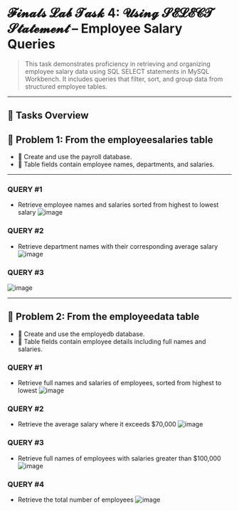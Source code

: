 # 𝓕𝓲𝓷𝓪𝓵𝓼 𝓛𝓪𝓫 𝓣𝓪𝓼𝓴 4: 𝓤𝓼𝓲𝓷𝓰 𝓢𝓔𝓛𝓔𝓒𝓣 𝓢𝓽𝓪𝓽𝓮𝓶𝓮𝓷𝓽 – Employee Salary Queries
> This task demonstrates proficiency in retrieving and organizing employee salary data using SQL SELECT statements in MySQL Workbench. It includes queries that filter, sort, and group data from structured employee tables.
---
## 🧩 Tasks Overview

## 🔹 Problem 1: From the employeesalaries table
- 📁 Create and use the payroll database.
- 📌 Table fields contain employee names, departments, and salaries.
----
### QUERY #1
- Retrieve employee names and salaries sorted from highest to lowest salary
  ![image](https://github.com/user-attachments/assets/633fafe5-10fe-4b5b-a3c8-3a4552b64dc3)
### QUERY #2
-  Retrieve department names with their corresponding average salary
![image](https://github.com/user-attachments/assets/50101fe5-56f8-4ddd-b9d9-fd80ccae1c61)
### QUERY #3
![image](https://github.com/user-attachments/assets/6064fe4e-0284-4516-b281-51b4ca6c081d)

---

## 🔹 Problem 2: From the employeedata table
- 📁 Create and use the employedb database.
- 📌 Table fields contain employee details including full names and salaries.

### QUERY #1 
-  Retrieve full names and salaries of employees, sorted from highest to lowest
  ![image](https://github.com/user-attachments/assets/868df320-99ee-4bfe-8178-11e58d009a3e)

### QUERY #2
-  Retrieve the average salary where it exceeds $70,000
![image](https://github.com/user-attachments/assets/891f3f86-8b2f-4bd8-bbec-ea2e9dd1072a)

### QUERY #3
- Retrieve full names of employees with salaries greater than $100,000
![image](https://github.com/user-attachments/assets/fca14102-7732-4fbb-8927-8767a49d2f84)

### QUERY #4
- Retrieve the total number of employees
  ![image](https://github.com/user-attachments/assets/66750823-479d-4c66-a60c-81b23a53248d)





